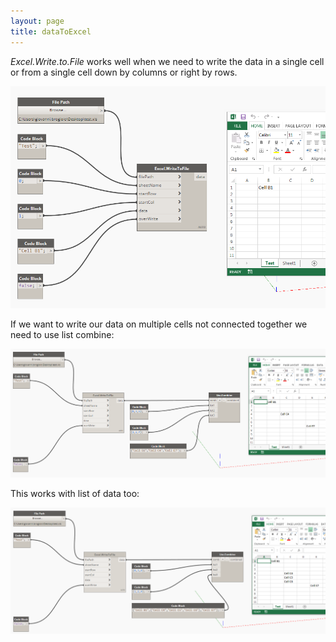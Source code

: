 ```yaml
---
layout: page
title: dataToExcel
---
```



<style>

.overlay {
  fill: none;
  pointer-events: all;
}
</style>
    
<script src="//code.jquery.com/jquery.js"></script>

<script src="//d3js.org/d3.v3.min.js"></script>

*Excel.Write.to.File* works well when we need to write the data in a single cell or from a single cell down by columns or right by rows.

<img src="/scripts/img/excelMultipleCellsLagre.png" width="900">

If we want to write our data on multiple cells not connected together we need to use list combine:

<img src="/scripts/img/ExcelMultipleCells1.png" width="900">

This works with list of data too:

<img src="/scripts/img/ExcelMultipleCells2.png" width="900">
